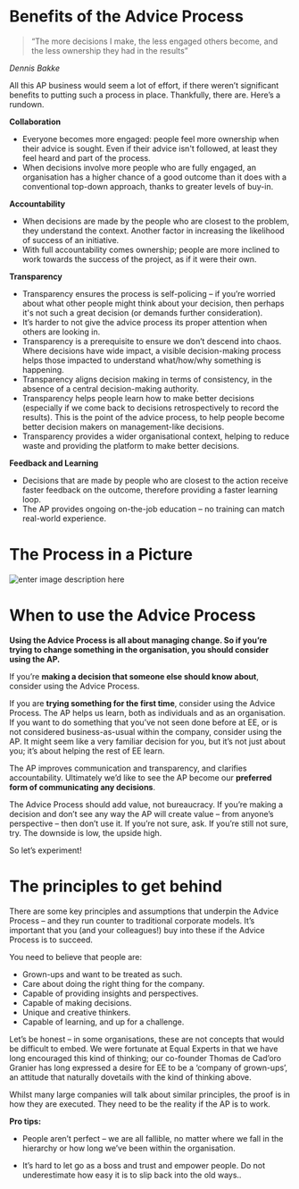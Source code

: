 # Benefits of the Advice Process

> “The more decisions I make, the less engaged others become, and the
> less ownership they had in the results”

*Dennis Bakke*

All this AP business would seem a lot of effort, if there weren’t significant benefits to putting such a process in place. Thankfully, there are.  Here’s a rundown.

**Collaboration**
- Everyone becomes more engaged: people feel more ownership when their advice is sought. Even if their advice isn't followed, at least they feel heard and part of the process.
- When decisions involve more people who are fully engaged, an organisation has a higher chance of a good outcome than it does with a conventional top-down approach, thanks to greater levels of buy-in.

**Accountability** 
- When decisions are made by the people who are closest to the problem, they understand the context. Another factor in increasing the likelihood of success of an initiative.
- With full accountability comes ownership; people are more inclined to work towards the success of the project, as if it were their own. 

**Transparency**

- Transparency ensures the process is self-policing – if you’re worried about what other people might think about your decision, then perhaps it's not such a great decision (or demands further consideration). 
- It’s harder to not give the advice process its proper attention when others are looking in.
- Transparency is a prerequisite to ensure we don’t descend into chaos. Where decisions have wide impact, a visible decision-making process helps those impacted to understand what/how/why something is happening. 
- Transparency aligns decision making in terms of consistency, in the absence of a central decision-making authority.     
- Transparency helps people learn how to make better decisions (especially if we come back to decisions retrospectively to record the results). This is the point of the advice process, to help people become better decision makers on management-like decisions.
- Transparency provides a wider organisational context, helping to reduce waste and providing the platform to make better decisions.  

**Feedback and Learning**

- Decisions that are made by people who are closest to the action receive faster feedback on the outcome, therefore providing a faster learning loop. 
- The AP provides ongoing on-the-job education – no training can match real-world experience.

# The Process in a Picture 

![enter image description here](https://drive.google.com/open?id=1lLGVfxCEM7Jo51fn8vojI2XzpHAfwCRy)

# When to use the Advice Process

**Using the Advice Process is all about managing change. So if you’re trying to change something in the organisation, you should consider using the AP.**

If you’re **making a decision that someone else should know about**, consider using the Advice Process.

If you are **trying something for the first time**, consider using the Advice Process. The AP helps us learn, both as individuals and as an organisation. If you want to do something that you’ve not seen done before at EE, or is not considered business-as-usual within the company, consider using the AP. It might seem like a very familiar decision for you, but it’s not just about you; it’s about helping the rest of EE learn.

The AP improves communication and transparency, and clarifies accountability. Ultimately we’d like to see the AP become our **preferred form of communicating any decisions**. 

The Advice Process should add value, not bureaucracy. If you’re making a decision and don’t see any way the AP will create value – from anyone’s perspective – then don’t use it. If you’re not sure, ask. If you’re still not sure, try. The downside is low, the upside high.

So let’s experiment!

# The principles to get behind

There are some key principles and assumptions that underpin the Advice Process – and they run counter to traditional corporate models. It’s important that you (and your colleagues!) buy into these if the Advice Process is to succeed.

You need to believe that people are:
- Grown-ups and want to be treated as such.
- Care about doing the right thing for the company.
- Capable of providing insights and perspectives.
- Capable of making decisions.
- Unique and creative thinkers.
- Capable of learning, and up for a challenge.

Let’s be honest – in some organisations, these are not concepts that would be difficult to embed. We were fortunate at Equal Experts in that we have long encouraged this kind of thinking; our co-founder Thomas de Cad’oro Granier has long expressed a desire for EE to be a ‘company of grown-ups’, an attitude that naturally dovetails with the kind of thinking above. 

Whilst many large companies will talk about similar principles, the proof is in how they are executed. They need to be the reality if the AP is to work.

**Pro tips:**

- People aren’t perfect – we are all fallible, no matter where we fall in the hierarchy or how long we’ve been within the organisation. 

- It’s hard to let go as a boss and trust and empower people.  Do not underestimate how easy it is to slip back into the old ways.. 


